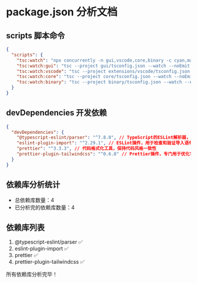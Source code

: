 # package.json 分析文档

## scripts 脚本命令

```json
{
  "scripts": {
    "tsc:watch": "npx concurrently -n gui,vscode,core,binary -c cyan,magenta,yellow,green \"npm run tsc:watch:gui\" \"npm run tsc:watch:vscode\" \"npm run tsc:watch:core\" \"npm run tsc:watch:binary\"", // 同时运行所有组件的TypeScript监视任务，使用不同颜色标识输出
    "tsc:watch:gui": "tsc --project gui/tsconfig.json --watch --noEmit --pretty", // 监视并检查GUI组件的TypeScript代码，不生成输出文件
    "tsc:watch:vscode": "tsc --project extensions/vscode/tsconfig.json --watch --noEmit --pretty", // 监视并检查VSCode扩展的TypeScript代码，不生成输出文件
    "tsc:watch:core": "tsc --project core/tsconfig.json --watch --noEmit --pretty", // 监视并检查核心组件的TypeScript代码，不生成输出文件
    "tsc:watch:binary": "tsc --project binary/tsconfig.json --watch --noEmit --pretty" // 监视并检查二进制组件的TypeScript代码，不生成输出文件
  }
}
```

## devDependencies 开发依赖

```json
{
  "devDependencies": {
    "@typescript-eslint/parser": "^7.8.0", // TypeScript的ESLint解析器，用于静态代码分析
    "eslint-plugin-import": "^2.29.1", // ESLint插件，用于检查和验证导入语句
    "prettier": "^3.3.3", // 代码格式化工具，保持代码风格一致性
    "prettier-plugin-tailwindcss": "^0.6.8" // Prettier插件，专门用于优化Tailwind CSS类的排序
  }
}
```

## 依赖库分析统计

- 总依赖库数量：4
- 已分析完的依赖库数量：4

## 依赖库列表

1. @typescript-eslint/parser ✅
2. eslint-plugin-import ✅
3. prettier ✅
4. prettier-plugin-tailwindcss ✅

所有依赖库分析完毕！ 